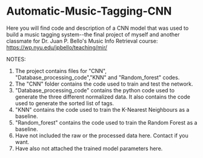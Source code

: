 # Automatic-Music-Tagging-CNN

Here you will find code and description of a CNN model that was used to build a music tagging system--the final project of myself and another classmate for Dr. Juan P. Bello's Music Info Retrieval course: https://wp.nyu.edu/jpbello/teaching/mir/

NOTES:
1. The project contains files for "CNN", "Database_processing_code","KNN" and "Random_forest" codes.
2. The "CNN" folder contains the code used to train and test the network. 
3. "Database_processing_code" contains the python code used to generate the three different normalized data. It also contains the code used to generate the sorted list of tags.
4. "KNN" contains the code used to train the K-Nearest Neighbours as a baseline.
5. "Random_forest" contains the code used to train the Random Forest as a baseline.
6. Have not included the raw or the processed data here. Contact if you want.
7. Have also not attached the trained model parameters here.
